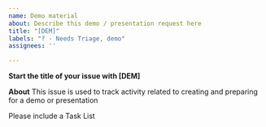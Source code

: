 ```yaml
---
name: Demo material
about: Describe this demo / presentation request here
title: "[DEM]"
labels: "? - Needs Triage, demo"
assignees: ''

---
```


**Start the title of your issue with [DEM]**

**About**
This issue is used to track activity related to creating and preparing for a demo or presentation

Please include a Task List
